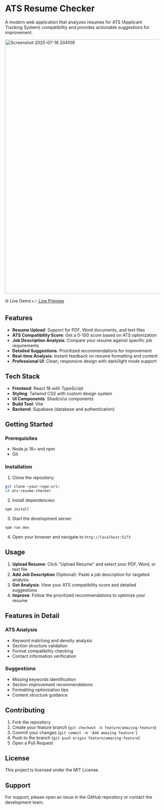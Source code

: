 # ATS Resume Checker

A modern web application that analyzes resumes for ATS (Applicant Tracking System) compatibility and provides actionable suggestions for improvement.

<img width="1875" height="832" alt="Screenshot 2025-07-16 204109" src="https://github.com/user-attachments/assets/1be252c5-b62d-4ace-b8e2-4ef19a12e671" />

🌐 Live Demo     👉[ Live Preview](https://preview--ats-checker.lovable.app/)
 

## Features

- **Resume Upload**: Support for PDF, Word documents, and text files
- **ATS Compatibility Score**: Get a 0-100 score based on ATS optimization
- **Job Description Analysis**: Compare your resume against specific job requirements
- **Detailed Suggestions**: Prioritized recommendations for improvement
- **Real-time Analysis**: Instant feedback on resume formatting and content
- **Professional UI**: Clean, responsive design with dark/light mode support

## Tech Stack

- **Frontend**: React 18 with TypeScript
- **Styling**: Tailwind CSS with custom design system
- **UI Components**: Shadcn/ui components
- **Build Tool**: Vite
- **Backend**: Supabase (database and authentication)

## Getting Started

### Prerequisites

- Node.js 18+ and npm
- Git

### Installation

1. Clone the repository:
```bash
git clone <your-repo-url>
cd ats-resume-checker
```

2. Install dependencies:
```bash
npm install
```

3. Start the development server:
```bash
npm run dev
```

4. Open your browser and navigate to `http://localhost:5173`

## Usage

1. **Upload Resume**: Click "Upload Resume" and select your PDF, Word, or text file
2. **Add Job Description** (Optional): Paste a job description for targeted analysis
3. **Get Analysis**: View your ATS compatibility score and detailed suggestions
4. **Improve**: Follow the prioritized recommendations to optimize your resume

## Features in Detail

### ATS Analysis
- Keyword matching and density analysis
- Section structure validation
- Format compatibility checking
- Contact information verification

### Suggestions
- Missing keywords identification
- Section improvement recommendations
- Formatting optimization tips
- Content structure guidance

## Contributing

1. Fork the repository
2. Create your feature branch (`git checkout -b feature/amazing-feature`)
3. Commit your changes (`git commit -m 'Add amazing feature'`)
4. Push to the branch (`git push origin feature/amazing-feature`)
5. Open a Pull Request

## License

This project is licensed under the MIT License.

## Support

For support, please open an issue in the GitHub repository or contact the development team.
